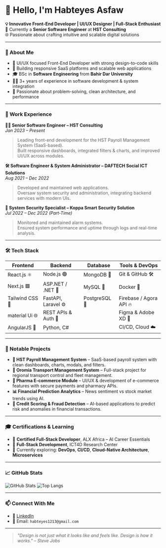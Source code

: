 # 👋 Hello, I'm Habteyes Asfaw

**💡 Innovative Front-End Developer | UI/UX Designer | Full-Stack Enthusiast**  
🎯 Currently a **Senior Software Engineer** at **HST Consulting**  
🌐 Passionate about crafting intuitive and scalable digital solutions  

---

### 🧠 About Me

- 🎨 UI/UX focused Front-End Developer with strong design-to-code skills  
- 🔭 Building responsive SaaS platforms and scalable web applications  
- 🎓 BSc in **Software Engineering** from **Bahir Dar University**  
- 🧑‍💻 3+ years of experience in software development & system integration  
- 🚀 Passionate about problem-solving, clean architecture, and performance

---

### 💼 Work Experience

**👨‍💻 Senior Software Engineer – HST Consulting**  
*Jan 2023 – Present*  
> Leading front-end development for the HST Payroll Management System (SaaS-based).  
> Built responsive dashboards, integrated filters & charts, and improved UI/UX across modules.

**🛠️ Software Engineer & System Administrator – DAFTECH Social ICT Solutions**  
*Aug 2021 – Dec 2022*  
> Developed and maintained web applications.  
> Oversaw system security and administration, integrating backend services with modern UIs.

**📡 System Security Specialist – Koppa Smart Security Solution**  
*Jul 2022 – Dec 2022 (Part-Time)*  
> Monitored and maintained alarm systems.  
> Ensured system performance and uptime through logs and real-time analysis.

---

### 🛠️ Tech Stack

| Frontend        | Backend               | Database       | Tools & DevOps         |
|-----------------|------------------------|----------------|-------------------------|
| React.js ⚛️     | Node.js 🟢              | MongoDB 🍃      | Git & GitHub 🛠️         |
| Next.js 🟩        | ASP.NET / .NET 💼       | MySQL 🐬        | Docker 🐳                |
| Tailwind CSS 💨 | FastAPI, Laravel ⚙️     | PostgreSQL 🐘   | Firebase / Agora API 🔥 |
| material Ui 🌐   | REST APIs & Auth 🔐     |                | Figma & Adobe XD 🎨      |
| AngularJS 🔺     | Python, C#             |                | CI/CD, Cloud ☁️         |

---

### 🧩 Notable Projects

- **💼 HST Payroll Management System** – SaaS-based payroll system with clean dashboards, charts, modals, and filters.
- **🚖 Oromia Transport Management System** – Full-stack project for regional transport control and fleet management.
- **💊 Pharma E-commerce Module** – UI/UX & development of e-commerce features with secure payments and pharmacy APIs.
- **📊 Financial Prediction Analytics** – News sentiment vs stock market trends using AI.
- **🧠 Credit Scoring & Fraud Detection** – AI-based applications to predict risk and anomalies in financial transactions.

---

### 🎓 Certifications & Learning

- 📜 **Certified Full-Stack Developer**, ALX Africa – AI Career Essentials  
- 📜 **Full-Stack Development**, ICT4D Research Center  
- 🚀 Currently exploring: **DevOps**, **CI/CD**, **Cloud-Native Architecture**, **Microservices**

---

### 📈 GitHub Stats

![GitHub Stats](https://github-readme-stats.vercel.app/api?username=HabteyesAsfaw&show_icons=true&theme=radical)
![Top Langs](https://github-readme-stats.vercel.app/api/top-langs/?username=HabteyesAsfaw&layout=compact&theme=radical)

---

### 📫 Connect With Me

- 💼 [LinkedIn](https://www.linkedin.com/in/habteyes-asfaw)  
- 📧 Email: `habteyes1213@gmail.com`

---

> *"Design is not just what it looks like and feels like. Design is how it works." – Steve Jobs*
